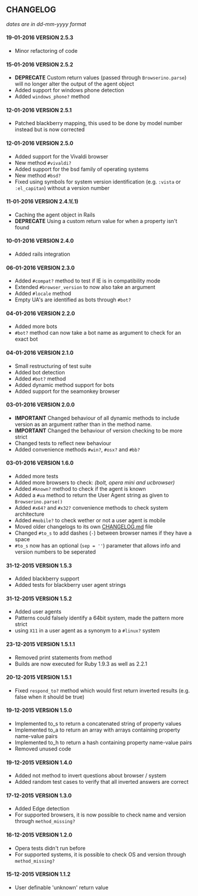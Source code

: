 ## CHANGELOG
_dates are in dd-mm-yyyy format_

#### 19-01-2016 VERSION 2.5.3

- Minor refactoring of code

#### 15-01-2016 VERSION 2.5.2

- **DEPRECATE** Custom return values (passed through `Browserino.parse`) will no longer alter the output of the agent object
- Added support for windows phone detection
- Added `windows_phone?` method

#### 12-01-2016 VERSION 2.5.1

- Patched blackberry mapping, this used to be done by model number instead but is now corrected

#### 12-01-2016 VERSION 2.5.0

- Added support for the Vivaldi browser
- New method `#vivaldi?`
- Added support for the bsd family of operating systems
- New method `#bsd?`
- Fixed using symbols for system version identification (e.g. `:vista` or `:el_capitan`) without a version number

#### 11-01-2016 VERSION 2.4.1(.1)

- Caching the agent object in Rails
- **DEPRECATE** Using a custom return value for when a property isn't found

#### 10-01-2016 VERSION 2.4.0

- Added rails integration

#### 06-01-2016 VERSION 2.3.0

- Added `#compat?` method to test if IE is in compatibility mode
- Extended `#browser_version` to now also take an argument
- Added `#locale` method
- Empty UA's are identified as bots through `#bot?`

#### 04-01-2016 VERSION 2.2.0

- Added more bots
- `#bot?` method can now take a bot name as argument to check for an exact bot

#### 04-01-2016 VERSION 2.1.0

- Small restructuring of test suite
- Added bot detection
- Added `#bot?` method
- Added dynamic method support for bots
- Added support for the seamonkey browser

#### 03-01-2016 VERSION 2.0.0

- **IMPORTANT** Changed behaviour of all dynamic methods to include version as an argument rather than in the method name.
- **IMPORTANT** Changed the behaviour of version checking to be more strict
- Changed tests to reflect new behaviour
- Added convenience methods `#win?`, `#osx?` and `#bb?`

#### 03-01-2016 VERSION 1.6.0

- Added more tests
- Added more browsers to check: *(bolt, opera mini and ucbrowser)*
- Added `#known?` method to check if the agent is known
- Added a `#ua` method to return the User Agent string as given to `Browserino.parse()`
- Added `#x64?` and `#x32?` convenience methods to check system architecture
- Added `#mobile?` to check wether or not a user agent is mobile
- Moved older changelogs to its own [CHANGELOG.md](https://github.com/SidOfc/browserino/blob/master/CHANGELOG.md) file
- Changed `#to_s` to add dashes (`-`) between browser names if they have a space
- `#to_s` now has an optional (`sep = ''`) parameter that allows info and version numbers to be seperated

#### 31-12-2015 VERSION 1.5.3

- Added blackberry support
- Added tests for blackberry user agent strings

#### 31-12-2015 VERSION 1.5.2

- Added user agents
- Patterns could falsely identify a 64bit system, made the pattern more strict
- using `X11` in a user agent as a synonym to a `#linux?` system

#### 23-12-2015 VERSION 1.5.1.1

- Removed print statements from method
- Builds are now executed for Ruby 1.9.3 as well as 2.2.1

#### 20-12-2015 VERSION 1.5.1

- Fixed `respond_to?` method which would first return inverted results (e.g. false when it should be true)

#### 19-12-2015 VERSION 1.5.0

- Implemented to_s to return a concatenated string of property values
- Implemented to_a to return an array with arrays containing property name-value pairs
- Implemented to_h to return a hash containing property name-value pairs
- Removed unused code

#### 19-12-2015 VERSION 1.4.0

- Added not method to invert questions about browser / system
- Added random test cases to verify that all inverted answers are correct

#### 17-12-2015 VERSION 1.3.0

- Added Edge detection
- For supported browsers, it is now possible to check name and version through `method_missing?`

#### 16-12-2015 VERSION 1.2.0

- Opera tests didn't run before
- For supported systems, it is possible to check OS and version through `method_missing?`

#### 15-12-2015 VERSION 1.1.2

- User definable 'unknown' return value
